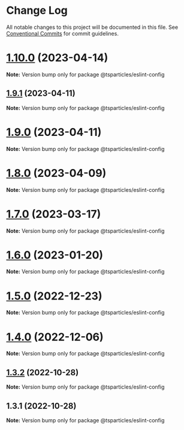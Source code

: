 # Change Log

All notable changes to this project will be documented in this file.
See [Conventional Commits](https://conventionalcommits.org) for commit guidelines.

# [1.10.0](https://github.com/tsparticles/utils/compare/@tsparticles/eslint-config@1.9.1...@tsparticles/eslint-config@1.10.0) (2023-04-14)

**Note:** Version bump only for package @tsparticles/eslint-config





## [1.9.1](https://github.com/tsparticles/utils/compare/@tsparticles/eslint-config@1.9.0...@tsparticles/eslint-config@1.9.1) (2023-04-11)

**Note:** Version bump only for package @tsparticles/eslint-config





# [1.9.0](https://github.com/tsparticles/utils/compare/@tsparticles/eslint-config@1.8.0...@tsparticles/eslint-config@1.9.0) (2023-04-11)

**Note:** Version bump only for package @tsparticles/eslint-config





# [1.8.0](https://github.com/tsparticles/utils/compare/@tsparticles/eslint-config@1.7.0...@tsparticles/eslint-config@1.8.0) (2023-04-09)

**Note:** Version bump only for package @tsparticles/eslint-config





# [1.7.0](https://github.com/tsparticles/utils/compare/@tsparticles/eslint-config@1.6.0...@tsparticles/eslint-config@1.7.0) (2023-03-17)

**Note:** Version bump only for package @tsparticles/eslint-config





# [1.6.0](https://github.com/tsparticles/utils/compare/@tsparticles/eslint-config@1.5.0...@tsparticles/eslint-config@1.6.0) (2023-01-20)

**Note:** Version bump only for package @tsparticles/eslint-config





# [1.5.0](https://github.com/tsparticles/utils/compare/@tsparticles/eslint-config@1.4.0...@tsparticles/eslint-config@1.5.0) (2022-12-23)

**Note:** Version bump only for package @tsparticles/eslint-config





# [1.4.0](https://github.com/tsparticles/utils/compare/@tsparticles/eslint-config@1.3.2...@tsparticles/eslint-config@1.4.0) (2022-12-06)

**Note:** Version bump only for package @tsparticles/eslint-config





## [1.3.2](https://github.com/tsparticles/utils/compare/@tsparticles/eslint-config@1.3.1...@tsparticles/eslint-config@1.3.2) (2022-10-28)

**Note:** Version bump only for package @tsparticles/eslint-config

## 1.3.1 (2022-10-28)

**Note:** Version bump only for package @tsparticles/eslint-config
